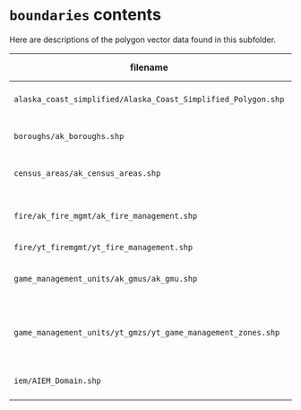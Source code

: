# `boundaries` contents

Here are descriptions of the polygon vector data found in this subfolder.

| filename | description | source | feature count |
|---|---|---|---|
| `alaska_coast_simplified/Alaska_Coast_Simplified_Polygon.shp` | Coastline for the state of Alaska at a scale of 1:63,360 | [State of Alaska Geoportal](https://gis.data.alaska.gov/datasets/alaska-simplified-coast/explore) | 177 |
| `boroughs/ak_boroughs.shp` | Outlines Alaska borough administrative units. Fetched August 2022. | [State of Alaska Geoportal](https://gis.data.alaska.gov/datasets/DCCED::alaska-borough-and-census-area-boundaries/about#) | 19 |
| `census_areas/ak_census_areas.shp` | Outlines of the Alaska census areas that compose the Unorganized Borough. Fetched August 2022. | [State of Alaska Geoportal](https://gis.data.alaska.gov/datasets/DCCED::alaska-borough-and-census-area-boundaries/about#) | 11 |
| `fire/ak_fire_mgmt/ak_fire_management.shp` | Outlines of Alaska Fire Management Zones. Fetched August 2022. | [Alaska Interagency Coordination Center](https://fire.ak.blm.gov/content/maps/aicc/Data/Data%20(zipped%20Shapefiles)/WildCAD_Zones_2021.zip) | 14 |
| `fire/yt_firemgmt/yt_fire_management.shp` | Outlines of Yukon Fire Districts. Fetched August 2022. | [GeoYukon](https://map-data.service.yukon.ca/GeoYukon/Administrative_Boundaries/Fire_Districts/Fire_Districts.shp.zip) | 13 |
| `game_management_units/ak_gmus/ak_gmu.shp` | Outlines of Alaska Game Management Subunits. Fetched April 2022. | [Alaska Department of Fish and Game](https://adfg.maps.arcgis.com/home/item.html?id=f1019b8731aa4ec4921501d035c7ba5e&_ga=2.105278848.2020792229.1649708106-1267992404.1647486331) | 72 |
| `game_management_units/yt_gmzs/yt_game_management_zones.shp` | Outlines of Yukon Game Management Subzones. These only have numeric identifiers, they do not have a true name, so the `name` field is given by `zone-subzone`, e.g., 11-30 indicates Zone 11, Subzone 28. Sometimes the subzones are also called game management areas. Polygons have been cross-referenced with this map(https://map-data.service.yukon.ca/GeoYukon/Administrative_Boundaries/Game_Management_Areas_250k/Game_Management_Areas_250k.shp.zip). These polygons span the Yukon with the exception of the National Parks. Fetched August 2022. | [GeoYukon](https://map-data.service.yukon.ca/GeoYukon/Administrative_Boundaries/Game_Management_Areas_250k/Game_Management_Areas_250k.shp.zip) | 443 |
| `iem/AIEM_Domain.shp` | Outline of the domain for the IEM project. Spans Alaska, the Yukon, and parts of northern British Columbia. | [USGS ScienceBase Entry](https://www.sciencebase.gov/catalog/item/5a3009a1e4b08e6a89d57bc6) | 1 |
